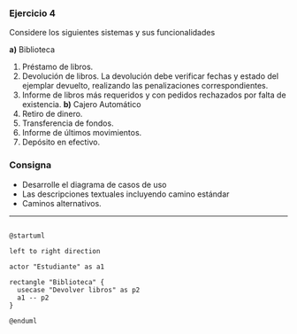 
### Ejercicio 4
Considere los siguientes sistemas y sus funcionalidades

**a)** Biblioteca
1. Préstamo de libros.
2. Devolución de libros. La devolución debe verificar fechas y estado del ejemplar devuelto,
realizando las penalizaciones correspondientes.
3. Informe de libros más requeridos y con pedidos rechazados por falta de existencia.
**b)** Cajero Automático
1. Retiro de dinero.
2. Transferencia de fondos.
3. Informe de últimos movimientos.
4. Depósito en efectivo.

### Consigna
- Desarrolle el diagrama de casos de uso
- Las descripciones textuales incluyendo camino estándar
- Caminos alternativos.


----


```plantuml

@startuml

left to right direction

actor "Estudiante" as a1

rectangle "Biblioteca" {
  usecase "Devolver libros" as p2
  a1 -- p2
}

@enduml
```

